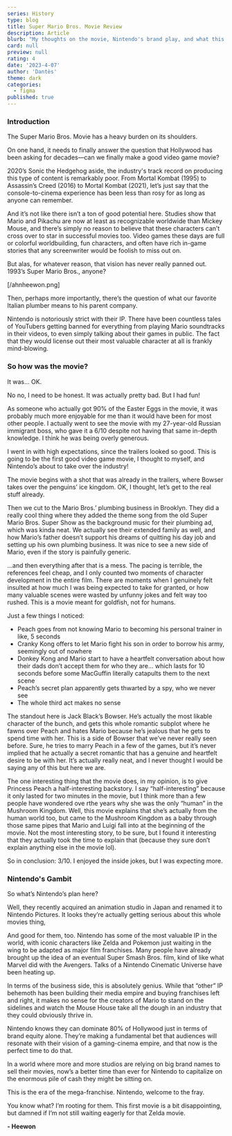```yaml
---
series: History
type: blog
title: Super Mario Bros. Movie Review
description: Article
blurb: "My thoughts on the movie, Nintendo's brand play, and what this means for the movie industry."
card: null
preview: null
rating: 4
date: '2023-4-07'
author: 'Dantès'
theme: dark
categories:
  - figma
published: true
---
```


### Introduction

The Super Mario Bros. Movie has a heavy burden on its shoulders.

On one hand, it needs to finally answer the question that Hollywood has been asking for decades—can we finally make a good video game movie?

2020’s Sonic the Hedgehog aside, the industry's track record on producing this type of content is remarkably poor. From Mortal Kombat (1995) to Assassin’s Creed (2016) to Mortal Kombat (2021), let’s just say that the console-to-cinema experience has been less than rosy for as long as anyone can remember.

And it’s not like there isn’t a ton of good potential here. Studies show that Mario and Pikachu are now at least as recognizable worldwide than Mickey Mouse, and there’s simply no reason to believe that these characters can’t cross over to star in successful movies too. Video games these days are full or colorful worldbuilding, fun characters, and often have rich in-game stories that any screenwriter would be foolish to miss out on.

But alas, for whatever reason, that vision has never really panned out. 1993’s Super Mario Bros., anyone?

[/ahnheewon.png]

Then, perhaps more importantly, there’s the question of what our favorite Italian plumber means to his parent company.

Nintendo is notoriously strict with their IP. There have been countless tales of YouTubers getting banned for everything from playing Mario soundtracks in their videos, to even simply talking about their games in public. The fact that they would license out their most valuable character at all is frankly mind-blowing.


### So how was the movie?

It was… OK.

No no, I need to be honest. It was actually pretty bad. But I had fun!

As someone who actually got 90% of the Easter Eggs in the movie, it was probably much more enjoyable for me than it would have been for most other people. I actually went to see the movie with my 27-year-old Russian immigrant boss, who gave it a 6/10 despite not having that same in-depth knowledge. I think he was being overly generous.

I went in with high expectations, since the trailers looked so good. This is going to be the first good video game movie, I thought to myself, and Nintendo’s about to take over the industry!

The movie begins with a shot that was already in the trailers, where Bowser takes over the penguins’ ice kingdom. OK, I thought, let’s get to the real stuff already.

Then we cut to the Mario Bros.’ plumbing business in Brooklyn. They did a really cool thing where they added the theme song from the old Super Mario Bros. Super Show as the background music for their plumbing ad, which was kinda neat. We actually see their extended family as well, and how Mario’s father doesn’t support his dreams of quitting his day job and setting up his own plumbing business. It was nice to see a new side of Mario, even if the story is painfully generic.

…and then everything after that is a mess. The pacing is terrible, the references feel cheap, and I only counted two moments of character development in the entire film. There are moments when I genuinely felt insulted at how much I was being expected to take for granted, or how many valuable scenes were wasted by unfunny jokes and felt way too rushed. This is a movie meant for goldfish, not for humans.

Just a few things I noticed:

- Peach goes from not knowing Mario to becoming his personal trainer in like, 5 seconds
- Cranky Kong offers to let Mario fight his son in order to borrow his army, seemingly out of nowhere
- Donkey Kong and Mario start to have a heartfelt conversation about how their dads don’t accept them for who they are… which lasts for 10 seconds before some MacGuffin literally catapults them to the next scene
- Peach’s secret plan apparently gets thwarted by a spy, who we never see
- The whole third act makes no sense

The standout here is Jack Black’s Bowser. He’s actually the most likable character of the bunch, and gets this whole romantic subplot where he fawns over Peach and hates Mario because he’s jealous that he gets to spend time with her. This is a side of Bowser that we’ve never really seen before. Sure, he tries to marry Peach in a few of the games, but it’s never implied that he actually a secret romantic that has a genuine and heartfelt desire to be with her. It’s actually really neat, and I never thought I would be saying any of this but here we are.

The one interesting thing that the movie does, in my opinion, is to give Princess Peach a half-interesting backstory. I say “half-interesting” because it only lasted for two minutes in the movie, but I think more than a few people have wondered ove rthe years why she was the only “human” in the Mushroom Kingdom. Well, this movie explains that she’s actually from the human world too, but came to the Mushroom Kingdom as a baby through those same pipes that Mario and Luigi fall into at the beginning of the movie. Not the most interesting story, to be sure, but I found it interesting that they actually took the time to explain that (because they sure don’t explain anything else in the movie lol).

So in conclusion: 3/10. I enjoyed the inside jokes, but I was expecting more.


### Nintendo's Gambit

So what’s Nintendo’s plan here?

Well, they recently acquired an animation studio in Japan and renamed it to Nintendo Pictures. It looks they’re actually getting serious about this whole movies thing,

And good for them, too. Nintendo has some of the most valuable IP in the world, with iconic characters like Zelda and Pokemon just waiting in the wing to be adapted as major film franchises. Many people have already brought up the idea of an eventual Super Smash Bros. film, kind of like what Marvel did with the Avengers. Talks of a Nintendo Cinematic Universe have been heating up.

In terms of the business side, this is absolutely genius. While that “other” IP behemoth has been building their media empire and buying franchises left and right, it makes no sense for the creators of Mario to stand on the sidelines and watch the Mouse House take all the dough in an industry that they could obviously thrive in.

Nintendo knows they can dominate 80% of Hollywood just in terms of brand equity alone. They’re making a fundamental bet that audiences will resonate with their vision of a gaming-cinema empire, and that now is the perfect time to do that.

In a world where more and more studios are relying on big brand names to sell their movies, now’s a better time than ever for Nintendo to capitalize on the enormous pile of cash they might be sitting on.

This is the era of the mega-franchise. Nintendo, welcome to the fray.

You know what? I’m rooting for them. This first movie is a bit disappointing, but damned if I’m not still waiting eagerly for that Zelda movie.

<b> - Heewon </b>

